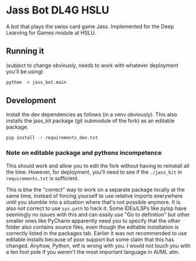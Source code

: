 # Jass Bot DL4G HSLU

A bot that plays the swiss card game Jass. Implemented for the Deep Learning for Games module at HSLU.

## Running it

(subject to change obviously, needs to work with whatever deployment you'll be using)

```bash
python -m jass_bot.main
```

## Development

Install the dev dependencies as follows (in a venv obviously).
This also installs the jass_kit package (git submodule of the fork) as an editable package.

```bash
pip install -r requirements_dev.txt
```

### Note on editable package and pythons incompetence

This should work and allow you to edit the fork without having to reinstall all the time.
However, for deployment, you'll need to see if the `./jass_kit` in `requirements.txt` is sufficient.

This is btw the "correct" way to work on a separate package locally at the same time, instead of forcing yourself to use relative imports everywhere until you stumble into a situation where that's not possible anymore. It is also not correct to use `sys.path` to hack it. Some IDEs/LSPs like pylsp have seemingly no issues with this and can easily use "Go to definition" but other smaller ones like PyCharm apparently need you to specify that the other folder also contains source files, even though the editable installation is correctly listed in the packages tab.
Earlier it was not recommended to use editable installs because of poor support but some claim that this has changed. Anyhow, Python, wtf is wrong with you. I would not touch you with a ten foot pole if you weren't the most important language in AI/ML atm.

